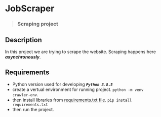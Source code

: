 # JobScraper
> ### Scraping project

## Description

In this project we are trying to scrape the website. Scraping happens here ***asynchronously***.

## Requirements

- Python version used for developing ***```Python 3.8.5```***
- create a vertual environment for running project.
  ```python -m venv crawler-env```.
- then install libraries from [requirements.txt file](https://github.com/raita0100/JobScraper/blob/master/backend/requirements.txt).
  ```pip install requirements.txt```
- then run the project.
  

